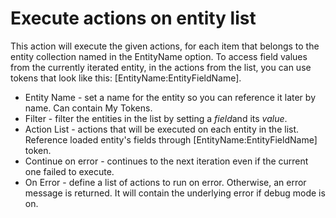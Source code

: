 # Execute actions on entity list

This action will execute the given actions, for each item that belongs to the entity collection named in the EntityName option.
To access field values from the currently iterated entity, in the actions from the list, you can use tokens that look like this: [EntityName:EntityFieldName].


* Entity Name - set a name for the entity so you can reference it later by name. Can contain My Tokens.
* Filter - filter the entities in the list by setting a *field*and its *value*. 
* Action List - actions that will be executed on each entity in the list. Reference loaded entity's fields through [EntityName:EntityFieldName] token. 
* Continue on error - continues to the next iteration even if the current one failed to execute.
* On Error - define a list of actions to run on error.  Otherwise, an error message is returned. It will contain the underlying error if debug mode is on.


